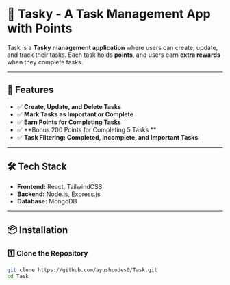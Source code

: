 # 📌 Tasky - A Task Management App with Points

Task is a **Tasky management application** where users can create, update, and track their tasks. Each task holds **points**, and users earn **extra rewards** when they complete tasks.

---

## 🌟 Features
- ✅ **Create, Update, and Delete Tasks**
- ✅ **Mark Tasks as Important or Complete**
- ✅ **Earn Points for Completing Tasks**
- ✅ **Bonus 200 Points for Completing 5 Tasks **
- ✅ **Task Filtering: Completed, Incomplete, and Important Tasks**

---

## 🛠️ Tech Stack
- **Frontend:** React, TailwindCSS  
- **Backend:** Node.js, Express.js  
- **Database:** MongoDB  

---

## 📦 Installation
### 1️⃣ Clone the Repository
```sh
git clone https://github.com/ayushcodes0/Task.git
cd Task
